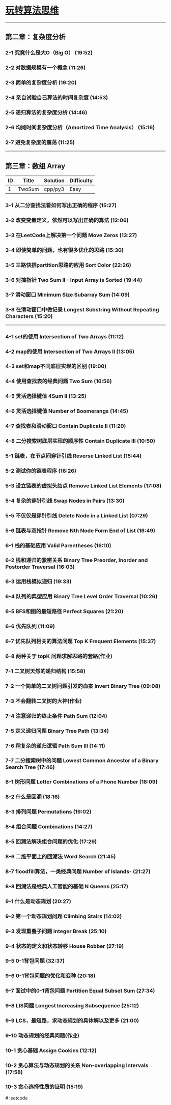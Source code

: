 # [玩转算法思维](https://coding.imooc.com/class/chapter/82.html)
---

## 第二章：复杂度分析
### 2-1 究竟什么是大O（Big O） (19:52)
### 2-2 对数据规模有一个概念 (11:26)
### 2-3 简单的复杂度分析 (19:20)
### 2-4 亲自试验自己算法的时间复杂度 (14:53)
### 2-5 递归算法的复杂度分析 (14:46)
### 2-6 均摊时间复杂度分析（Amortized Time Analysis） (15:16)
### 2-7 避免复杂度的震荡 (11:25)

---
## 第三章：数组 Array
ID|Title|Solution|Difficulty
-|-|-|-
1|TwoSum|cpp/py3|Easy


### 3-1 从二分查找法看如何写出正确的程序 (15:27)
### 3-2 改变变量定义，依然可以写出正确的算法 (12:06)
### 3-3 在LeetCode上解决第一个问题 Move Zeros (13:27)
### 3-4 即使简单的问题，也有很多优化的思路 (15:30)
### 3-5 三路快排partition思路的应用 Sort Color (22:26)
### 3-6 对撞指针 Two Sum II - Input Array is Sorted (19:44)
### 3-7 滑动窗口 Minimum Size Subarray Sum (14:09)
### 3-8 在滑动窗口中做记录 Longest Substring Without Repeating Characters (15:20)


---


### 4-1 set的使用 Intersection of Two Arrays (11:12)
### 4-2 map的使用 Intersection of Two Arrays II (13:05)
### 4-3 set和map不同底层实现的区别 (19:00)
### 4-4 使用查找表的经典问题 Two Sum (16:56)
### 4-5 灵活选择键值 4Sum II (13:25)
### 4-6 灵活选择键值 Number of Boomerangs (14:45)
### 4-7 查找表和滑动窗口 Contain Duplicate II (11:20)
### 4-8 二分搜索树底层实现的顺序性 Contain Duplicate III (10:50)
### 
### 5-1 链表，在节点间穿针引线 Reverse Linked List (15:44)
### 5-2 测试你的链表程序 (16:26)
### 5-3 设立链表的虚拟头结点 Remove Linked List Elements (17:08)
### 5-4 复杂的穿针引线 Swap Nodes in Pairs (13:30)
### 5-5 不仅仅是穿针引线 Delete Node in a Linked List (07:29)
### 5-6 链表与双指针 Remove Nth Node Form End of List (16:49)
### 
### 6-1 栈的基础应用 Valid Parentheses (16:10)
### 6-2 栈和递归的紧密关系 Binary Tree Preorder, Inorder and Postorder Traversal (16:03)
### 6-3 运用栈模拟递归 (19:33)
### 6-4 队列的典型应用 Binary Tree Level Order Traversal (10:26)
### 6-5 BFS和图的最短路径 Perfect Squares (21:20)
### 6-6 优先队列 (11:09)
### 6-7 优先队列相关的算法问题 Top K Frequent Elements (15:37)
### 6-8 两种关于 topK 问题求解思路的套路(作业)
### 
### 7-1 二叉树天然的递归结构 (15:58)
### 7-2 一个简单的二叉树问题引发的血案 Invert Binary Tree (09:08)
### 7-3 不会翻转二叉树的大神(作业)
### 7-4 注意递归的终止条件 Path Sum (12:04)
### 7-5 定义递归问题 Binary Tree Path (13:34)
### 7-6 稍复杂的递归逻辑 Path Sum III (14:11)
### 7-7 二分搜索树中的问题 Lowest Common Ancestor of a Binary Search Tree (17:46)
### 
### 8-1 树形问题 Letter Combinations of a Phone Number (18:09)
### 8-2 什么是回溯 (18:16)
### 8-3 排列问题 Permutations (19:02)
### 8-4 组合问题 Combinations (14:27)
### 8-5 回溯法解决组合问题的优化 (17:29)
### 8-6 二维平面上的回溯法 Word Search (21:45)
### 8-7 floodfill算法，一类经典问题 Number of Islands- (21:27)
### 8-8 回溯法是经典人工智能的基础 N Queens (25:17)
### 
### 9-1 什么是动态规划 (20:27)
### 9-2 第一个动态规划问题 Climbing Stairs (14:02)
### 9-3 发现重叠子问题 Integer Break (25:10)
### 9-4 状态的定义和状态转移 House Robber (27:19)
### 9-5 0-1背包问题 (32:37)
### 9-6 0-1背包问题的优化和变种 (20:18)
### 9-7 面试中的0-1背包问题 Partition Equal Subset Sum (27:34)
### 9-8 LIS问题 Longest Increasing Subsequence (25:12)
### 9-9 LCS，最短路，求动态规划的具体解以及更多 (21:00)
### 9-10 动态规划的经典问题(作业)
### 
### 10-1 贪心基础 Assign Cookies (12:12)
### 10-2 贪心算法与动态规划的关系 Non-overlapping Intervals (17:58)
### 10-3 贪心选择性质的证明 (15:19)

#   l e e t c o d e  
 